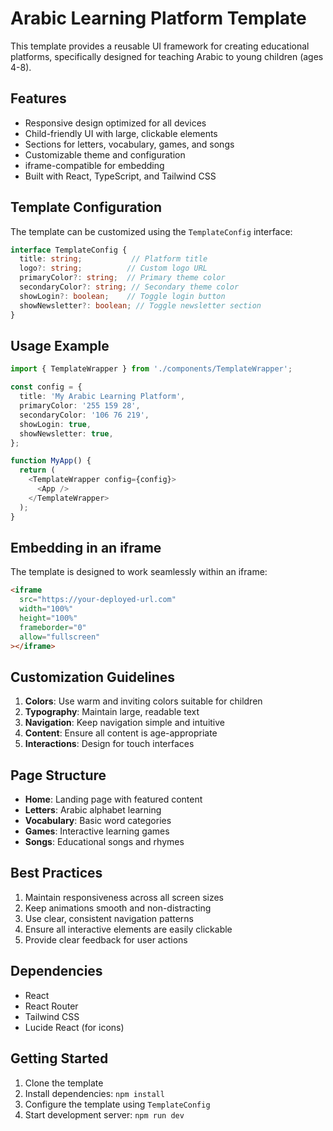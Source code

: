 # Arabic Learning Platform Template

This template provides a reusable UI framework for creating educational platforms, specifically designed for teaching Arabic to young children (ages 4-8).

## Features

- Responsive design optimized for all devices
- Child-friendly UI with large, clickable elements
- Sections for letters, vocabulary, games, and songs
- Customizable theme and configuration
- iframe-compatible for embedding
- Built with React, TypeScript, and Tailwind CSS

## Template Configuration

The template can be customized using the `TemplateConfig` interface:

```typescript
interface TemplateConfig {
  title: string;           // Platform title
  logo?: string;          // Custom logo URL
  primaryColor?: string;  // Primary theme color
  secondaryColor?: string; // Secondary theme color
  showLogin?: boolean;    // Toggle login button
  showNewsletter?: boolean; // Toggle newsletter section
}
```

## Usage Example

```typescript
import { TemplateWrapper } from './components/TemplateWrapper';

const config = {
  title: 'My Arabic Learning Platform',
  primaryColor: '255 159 28',
  secondaryColor: '106 76 219',
  showLogin: true,
  showNewsletter: true,
};

function MyApp() {
  return (
    <TemplateWrapper config={config}>
      <App />
    </TemplateWrapper>
  );
}
```

## Embedding in an iframe

The template is designed to work seamlessly within an iframe:

```html
<iframe 
  src="https://your-deployed-url.com" 
  width="100%" 
  height="100%" 
  frameborder="0"
  allow="fullscreen"
></iframe>
```

## Customization Guidelines

1. **Colors**: Use warm and inviting colors suitable for children
2. **Typography**: Maintain large, readable text
3. **Navigation**: Keep navigation simple and intuitive
4. **Content**: Ensure all content is age-appropriate
5. **Interactions**: Design for touch interfaces

## Page Structure

- **Home**: Landing page with featured content
- **Letters**: Arabic alphabet learning
- **Vocabulary**: Basic word categories
- **Games**: Interactive learning games
- **Songs**: Educational songs and rhymes

## Best Practices

1. Maintain responsiveness across all screen sizes
2. Keep animations smooth and non-distracting
3. Use clear, consistent navigation patterns
4. Ensure all interactive elements are easily clickable
5. Provide clear feedback for user actions

## Dependencies

- React
- React Router
- Tailwind CSS
- Lucide React (for icons)

## Getting Started

1. Clone the template
2. Install dependencies: `npm install`
3. Configure the template using `TemplateConfig`
4. Start development server: `npm run dev`